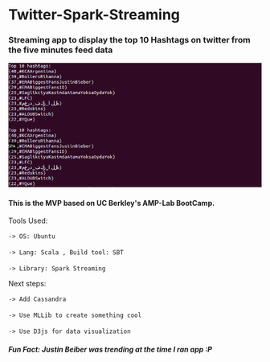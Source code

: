 # Twitter-Spark-Streaming
### Streaming app to display the top 10 Hashtags on twitter from the five minutes feed data

![Alt text](https://github.com/dhruvpratapsingh/Twitter-Spark-Streaming/blob/master/hashtag.png "Demo")

#### This is the MVP based on UC Berkley's AMP-Lab BootCamp. 

Tools Used:

    -> OS: Ubuntu 

    -> Lang: Scala , Build tool: SBT

    -> Library: Spark Streaming

Next steps:

    -> Add Cassandra
    
    -> Use MLLib to create something cool
    
    -> Use D3js for data visualization
    
##### Fun Fact: Justin Beiber was trending at the time I ran app :P
